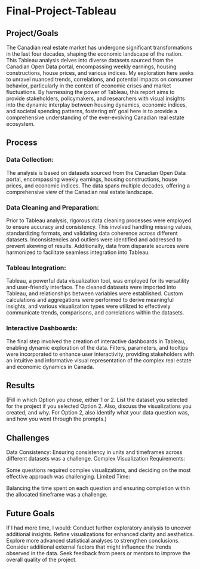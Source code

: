 # Final-Project-Tableau

## Project/Goals
The Canadian real estate market has undergone significant transformations in the last four decades, shaping the economic landscape of the nation. This Tableau analysis delves into diverse datasets sourced from the Canadian Open Data portal, encompassing weekly earnings, housing constructions, house prices, and various indices. My exploration here seeks to unravel nuanced trends, correlations, and potential impacts on consumer behavior, particularly in the context of economic crises and market fluctuations. By harnessing the power of Tableau, this report aims to provide stakeholders, policymakers, and researchers with visual insights into the dynamic interplay between housing dynamics, economic indices, and societal spending patterns, fostering mY goal here is to provide a comprehensive understanding of the ever-evolving Canadian real estate ecosystem.


## Process
### Data Collection:
The analysis is based on datasets sourced from the Canadian Open Data portal, encompassing weekly earnings, housing constructions, house prices, and economic indices. The data spans multiple decades, offering a comprehensive view of the Canadian real estate landscape.

### Data Cleaning and Preparation:
Prior to Tableau analysis, rigorous data cleaning processes were employed to ensure accuracy and consistency. This involved handling missing values, standardizing formats, and validating data coherence across different datasets. Inconsistencies and outliers were identified and addressed to prevent skewing of results. Additionally, data from disparate sources were harmonized to facilitate seamless integration into Tableau.

### Tableau Integration:
Tableau, a powerful data visualization tool, was employed for its versatility and user-friendly interface. The cleaned datasets were imported into Tableau, and relationships between variables were established. Custom calculations and aggregations were performed to derive meaningful insights, and various visualization types were utilized to effectively communicate trends, comparisons, and correlations within the datasets.

### Interactive Dashboards:
The final step involved the creation of interactive dashboards in Tableau, enabling dynamic exploration of the data. Filters, parameters, and tooltips were incorporated to enhance user interactivity, providing stakeholders with an intuitive and informative visual representation of the complex real estate and economic dynamics in Canada.



## Results
(Fill in which Option you chose, either 1 or 2. List the dataset you selected for the project if you selected Option 2. Also, discuss the visualizations you created, and why. For Option 2, also identify what your data question was, and how you went through the prompts.)

## Challenges 
Data Consistency:
Ensuring consistency in units and timeframes across different datasets was a challenge.
Complex Visualization Requirements:

Some questions required complex visualizations, and deciding on the most effective approach was challenging.
Limited Time:

Balancing the time spent on each question and ensuring completion within the allocated timeframe was a challenge.

## Future Goals
If I had more time, I would:
Conduct further exploratory analysis to uncover additional insights.
Refine visualizations for enhanced clarity and aesthetics.
Explore more advanced statistical analyses to strengthen conclusions.
Consider additional external factors that might influence the trends observed in the data.
Seek feedback from peers or mentors to improve the overall quality of the project.
